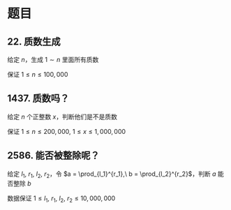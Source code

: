 # 题目

## 22. 质数生成

给定 $n$，生成 $1\sim n$ 里面所有质数

保证 $1\leq n\leq 100,000$

## 1437. 质数吗？

给定 $n$ 个正整数 $x$，判断他们是不是质数

保证 $1\leq n\leq 200,000,\ 1\leq x\leq 1,000,000$

## 2586. 能否被整除呢？

给定 $l_1,\ r_1,\ l_2,\ r_2$，令 $a = \prod_{l_1}^{r_1},\ b = \prod_{l_2}^{r_2}$，判断 $a$ 能否整除 $b$

数据保证 $1\leq l_1,\ r_1,\ l_2,\ r_2\leq 10,000,000$